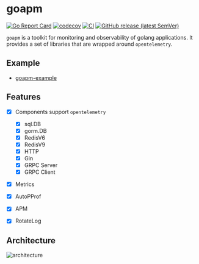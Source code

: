 # goapm

[![Go Report Card](https://goreportcard.com/badge/github.com/hedon954/goapm)](https://goreportcard.com/report/github.com/hedon954/goapm)
[![codecov](https://codecov.io/github/hedon954/goapm/graph/badge.svg?token=FEW1EL1FKG)](https://codecov.io/github/hedon954/goapm)
[![CI](https://github.com/hedon954/goapm/workflows/build/badge.svg)](https://github.com/hedon954/goapm/actions)
[![GitHub release (latest SemVer)](https://img.shields.io/github/v/release/hedon954/goapm?sort=semver)](https://github.com/hedon954/goapm/releases)

`goapm` is a toolkit for monitoring and observability of golang applications. It provides a set of libraries that are wrapped around `opentelemetry`.

## Example
- [goapm-example](https://github.com/hedon954/goapm-example)


## Features
- [x] Components support `opentelemetry`
  - [x] sql.DB
  - [x] gorm.DB
  - [x] RedisV6
  - [x] RedisV9
  - [x] HTTP
  - [x] Gin
  - [x] GRPC Server
  - [x] GRPC Client
- [x] Metrics
- [x] AutoPProf
- [x] APM
- [x] RotateLog


## Architecture
![architecture](https://hedonspace.oss-cn-beijing.aliyuncs.com/img/image-20241031195051363.png)



